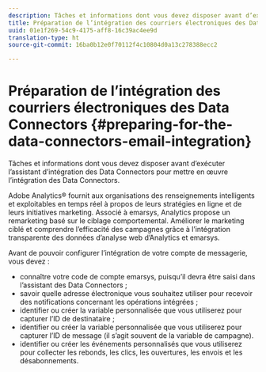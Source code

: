 ```yaml
---
description: Tâches et informations dont vous devez disposer avant d’exécuter l’assistant d’intégration des Data Connectors pour mettre en œuvre l’intégration des Data Connectors.
title: Préparation de l’intégration des courriers électroniques des Data Connectors
uuid: 01e1f269-54c9-4175-aff8-16c39ac4ee9d
translation-type: ht
source-git-commit: 16ba0b12e0f70112f4c10804d0a13c278388ecc2

---
```



# Préparation de l’intégration des courriers électroniques des Data Connectors {#preparing-for-the-data-connectors-email-integration}

Tâches et informations dont vous devez disposer avant d’exécuter l’assistant d’intégration des Data Connectors pour mettre en œuvre l’intégration des Data Connectors.

Adobe Analytics® fournit aux organisations des renseignements intelligents et exploitables en temps réel à propos de leurs stratégies en ligne et de leurs initiatives marketing. Associé à emarsys, Analytics propose un remarketing basé sur le ciblage comportemental. Améliorer le marketing ciblé et comprendre l’efficacité des campagnes grâce à l’intégration transparente des données d’analyse web d’Analytics et emarsys.

Avant de pouvoir configurer l’intégration de votre compte de messagerie, vous devez :

* connaître votre code de compte emarsys, puisqu’il devra être saisi dans l’assistant des Data Connectors ;
* savoir quelle adresse électronique vous souhaitez utiliser pour recevoir des notifications concernant les opérations intégrées ;
* identifier ou créer la variable personnalisée que vous utiliserez pour capturer l’ID de destinataire ;
* identifier ou créer la variable personnalisée que vous utiliserez pour capturer l’ID de message (il s’agit souvent de la variable de campagne).
* identifier ou créer les événements personnalisés que vous utiliserez pour collecter les rebonds, les clics, les ouvertures, les envois et les désabonnements.

